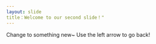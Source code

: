 ```yaml
---
layout: slide
title：Welcome to our second slide！"
---
```

Change to something new~
Use the left arrow to go back!
